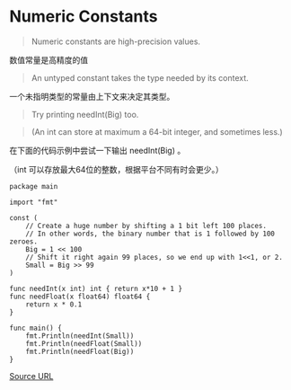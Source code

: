 # Numeric Constants

> Numeric constants are high-precision values.

数值常量是高精度的值

> An untyped constant takes the type needed by its context.

一个未指明类型的常量由上下文来决定其类型。

>Try printing needInt(Big) too.

>(An int can store at maximum a 64-bit integer, and sometimes less.)

在下面的代码示例中尝试一下输出 needInt(Big) 。

（int 可以存放最大64位的整数，根据平台不同有时会更少。）

```
package main

import "fmt"

const (
	// Create a huge number by shifting a 1 bit left 100 places.
	// In other words, the binary number that is 1 followed by 100 zeroes.
	Big = 1 << 100
	// Shift it right again 99 places, so we end up with 1<<1, or 2.
	Small = Big >> 99
)

func needInt(x int) int { return x*10 + 1 }
func needFloat(x float64) float64 {
	return x * 0.1
}

func main() {
	fmt.Println(needInt(Small))
	fmt.Println(needFloat(Small))
	fmt.Println(needFloat(Big))
}
```

[Source URL](https://tour.golang.org/basics/16)
